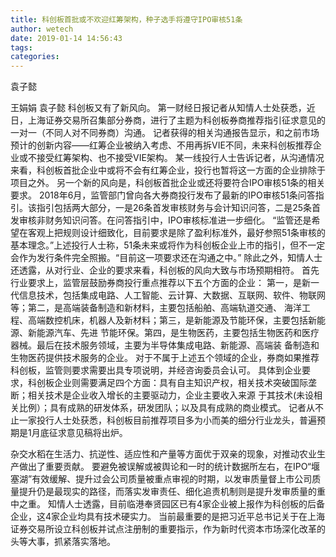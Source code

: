 ```yaml
---
title: 科创板首批或不欢迎红筹架构，种子选手将遵守IPO审核51条
author: wetech
date: 2019-01-14 14:56:43
tags: 
categories: 
---
```

袁子懿
<!-- more -->
王娟娟
袁子懿
科创板又有了新风向。
第一财经日报记者从知情人士处获悉，近日，上海证券交易所召集部分券商，进行了主题为科创板券商推荐指引征求意见的一对一（不同人对不同券商）沟通。
记者获得的相关沟通报告显示，和之前市场预计的创新内容——红筹企业被纳入考虑、不用再拆VIE不同，未来科创板推荐企业或不接受红筹架构、也不接受VIE架构。
某一线投行人士告诉记者，从沟通情况来看，科创板首批企业中或将不会有红筹企业，投行也暂将这一方面的企业排除于项目之外。
另一个新的风向是，科创板首批企业或还将要符合IPO审核51条的相关要求。
2018年6月，监管部门曾向各大券商投行发布了最新的IPO审核51条问答指引。该指引包括两大部分，一是26条首发审核财务与会计知识问答，二是25条首发审核非财务知识问答。在问答指引中，IPO审核标准进一步细化。
“监管还是希望在客观上把规则设计细致化，目前要求是除了盈利标准外，最好参照51条审核的基本理念。”上述投行人士称，51条未来或将作为科创板企业上市的指引，但不一定会作为发行条件完全照搬。“目前这一项要求还在沟通之中。”
除此之外，知情人士还透露，从对行业、企业的要求来看，科创板的风向大致与市场预期相符。
首先行业要求上，监管层鼓励券商投行重点推荐以下五个方面的企业：
第一，是新一代信息技术，包括集成电路、人工智能、云计算、大数据、互联网、软件、物联网等；第二，是高端装备制造和新材料，主要包括船舶、高端轨道交通、 海洋工程、高端数控机床，机器人及新材料；第三，是新能源及节能环保，主要包括新能源、新能源汽车、先进 节能环保。第四，是生物医药，主要包括生物医药和医疗器械。最后在技术服务领域，主要为半导体集成电路、新能源、高端装 备制造和生物医药提供技术服务的企业。
对于不属于上述五个领域的企业，券商如果推荐科创板，监管则要求需要出具专项说明，并经咨询委员会认可。
具体到企业要求，科创板企业则需要满足四个方面：具有自主知识产权，相关技术突破国际垄断；相关技术是企业收入增长的主要驱动力，企业主要收入来源 于其技术(未设相关比例）；具有成熟的研发体系，研发团队；以及具有成熟的商业模式。
记者从不止一家投行人士处获悉，科创板目前推荐项目多为小而美的细分行业龙头，普遍预期是1月底征求意见稿将出炉。
 
 
杂交水稻在生活力、抗逆性、适应性和产量等方面优于双亲的现象，对推动农业生产做出了重要贡献。
要避免被误解或被舆论和一时的统计数据所左右，在IPO“堰塞湖”有效缓解、提升过会公司质量被重点审视的时期，以发审质量督上市公司质量提升仍是最现实的路径，而落实发审责任、细化追责机制则是提升发审质量的重中之重。
知情人士透露，目前临港奉贤园区已有4家企业被上报作为科创板的后备企业，这4家企业均具有技术硬实力。
当前最重要的是把习近平总书记关于在上海证券交易所设立科创板并试点注册制的重要指示，作为新时代资本市场深化改革的头等大事，抓紧落实落地。
